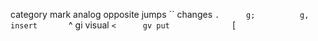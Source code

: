 category 	 mark 	 analog 	 opposite
jumps    	 ``   	 <c-o>  	 <c-i>
changes  	 `.   	 g;     	 g,
insert   	 `^   	 gi
visual   	 `<   	 gv
put   	         `[
